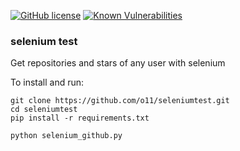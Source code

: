 [![GitHub license](https://img.shields.io/github/license/o11/seleniumtest.svg)](https://github.com/o11/seleniumtest/blob/master/LICENSE)
[![Known Vulnerabilities](https://snyk.io/test/github/o11/seleniumtest/badge.svg?targetFile=requirements.txt)](https://snyk.io/test/github/o11/seleniumtest?targetFile=requirements.txt)

### selenium test
Get repositories and stars of any user with selenium

To install and run:

```
git clone https://github.com/o11/seleniumtest.git
cd seleniumtest
pip install -r requirements.txt

python selenium_github.py
```
